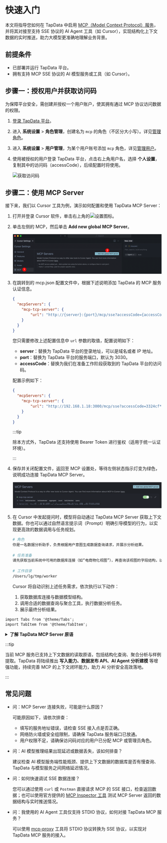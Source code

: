 # 快速入门

本文将指导您如何在 TapData 中启用 [MCP（Model Context Protocol）服务](introduction.md)，并将其对接至支持 SSE 协议的 AI Agent 工具（如 Cursor），实现结构化上下文数据的实时推送，助力大模型更准确地理解业务背景。

## 前提条件

- 已部署并运行 TapData 平台。
- 拥有支持 MCP SSE 协议的 AI 模型服务或工具（如 Cursor）。



## 步骤一：授权用户并获取访问码

为保障平台安全，需创建并授权一个用户账户，使其拥有通过 MCP 协议访问数据的权限。

1. [登录 TapData 平台](../user-guide/log-in.md)。

2. 进入 **系统设置** > **角色管理**，创建名为 `mcp` 的角色（不区分大小写）。详见[管理角色](../user-guide/manage-system/manage-role.md)。

3. 进入 **系统设置** > **用户管理**，为某个用户账号添加 `mcp` 角色，详见[管理用户](../user-guide/manage-system/manage-user.md)。

4. 使用被授权的用户登录 TapData 平台，点击右上角用户名，选择 **个人设置**，复制其中的访问码（accessCode），后续配置时将使用。

   ![获取访问码](../images/obtain_enterprise_ak.png)



## 步骤二：使用 MCP Server

接下来，我们以 Cursor 工具为例，演示如何配置和使用 TapData MCP Server：

1. 打开并登录 Cursor 软件，单击右上角的![设置](../images/setting.png)图标。

2. 单击左侧的 MCP，然后单击 **Add new global MCP Server**。

   ![添加 MCP 服务](../images/add_mcp_server.png)

3. 在跳转到的 mcp.json 配置文件中，根据下述说明添加 TapData 的 MCP 服务认证信息。

   ```json
   {
     "mcpServers": {
       "mcp-tcp-server": {
           "url": "http://{server}:{port}/mcp/sse?accessCode={accessCode}"
       }
     }
   }
   ```

   您只需要修改上述配置信息中 `url` 参数的取值，配置说明如下：

   - **server**：替换为 TapData 平台的登录地址，可以是域名或者 IP 地址。
   - **port**：替换为 TapData 平台的服务端口，默认为 3030。
   - **accessCode**：替换为我们在准备工作阶段获取到的 TapData 平台的访问码。

   配置示例如下：

   ```json
   {
     "mcpServers": {
       "mcp-tcp-server": {
           "url": "http://192.168.1.18:3000/mcp/sse?accessCode=3324cf************"
       }
     }
   }
   ```

   :::tip

   除本方式外，TapData 还支持使用 Bearer Token 进行鉴权（适用于统一认证环境）。

   :::

4. 保存并关闭配置文件，返回至 MCP 设置处，等待左侧状态指示灯变为绿色，说明成功连接 TapData MCP Server。

   ![MCP 连接就绪](../images/mcp_connection_ready.png)

5. 在 Cursor 中发起提问时，模型将自动通过 TapData MCP Server 获取上下文数据。你也可以通过自然语言提示词（Prompt）明确引导模型的行为，以实现更高效的数据调用与任务规划。

   ```bash
   # 角色
   你是一名数据分析助手，负责根据用户意图生成数据查询请求，并展示分析结果。
   
   # 任务准备
   请先获取当前系统中可用的数据库连接（如“电商物化视图”），再查询该视图的字段结构，以便理解数据模型。
   
   # 工作目录
   /Users/lg/tmp/worker
   ```
   
   Cursor 将自动识别上述任务需求，依次执行以下动作：
   
   1. 获取数据库连接与数据模型结构。
   2. 调用合适的数据查询与聚合工具，执行数据分析任务。
   3. 展示最终分析结果。



```mdx-code-block
import Tabs from '@theme/Tabs';
import TabItem from '@theme/TabItem';
```

<details>
<summary><b>了解 TapData MCP Server 原语</b></summary>

TapData MCP Server 基于三类核心原语构建，分别是 **Prompts**、**Resources** 和 **Tools**。它们共同构成了 AI 模型与数据系统交互的基础，使模型能够识别可用资源、选择合适操作，并基于提示词获取结构化上下文，从而完成更精准、高效的推理任务。




```mdx-code-block
<Tabs className="unique-tabs">
<TabItem value="Prompts" default>
```

Prompts（提示词）是为特定任务优化的自然语言模板，引导 AI 模型理解任务意图、规划执行流程并生成高质量响应。良好的提示词能显著提升推理准确性和任务完成度。

</TabItem>
<TabItem value="Resources">

Resources（资源）定义了 AI 模型可访问的数据资源，包括数据库连接和数据模型，帮助模型理解数据结构和上下文。

| 原语名称            | 描述                                                         |
| ------------------- | ------------------------------------------------------------ |
| **Data Connection** | 表示 MCP Server 中配置的数据库连接，支持添加业务标签，标识数据用途。 |
| **Data Model**      | 表示连接下的数据结构定义，包括集合名、字段、类型等，用于帮助模型理解数据组织方式。 |

</TabItem>

<TabItem value="Tools">

Tools 是模型可以直接调用的函数或指令，用于与结构化数据进行交互，如查询、聚合、采样等。这些工具会通过 MCP 自动发现并生效，无需额外配置。

| 工具名称         | 功能说明                        |
| ---------------- | ------------------------------- |
| `listConnection` | 列出所有数据库连接及其标签信息  |
| `listDataModel`  | 获取连接下的所有数据模型结构    |
| `sampleData`     | 查询模型示例数据（最多 100 行） |
| `query`          | 执行 MongoDB 查询               |
| `aggregate`      | 使用 MongoDB 聚合管道处理数据   |
| `count`          | 获取集合中记录总数              |
| `listCollection` | 列出 MongoDB 数据库中的所有集合 |

</TabItem>

</Tabs>

</details>

:::tip

当前 MCP 服务已支持上下文数据的读取原语，包括结构化查询、聚合分析与样例提取。TapData 将陆续推出 **写入能力、数据发布 API、AI Agent 分析建模** 等增强功能，持续完善 MCP 的上下文闭环能力，助力 AI 分析安全高效落地。

:::



## 常见问题

- 问：MCP Server 连接失败，可能是什么原因？

  可能原因如下，请依次排查：

  - 填写的服务地址错误，请检查 SSE 接入点是否正确。
  - 网络防火墙或安全组限制，请确保 TapData 服务端口已放通。
  - 用户权限不足，请确保访问码对应的用户已分配 MCP 或管理员角色。

- 问：AI 模型推理结果出现延迟或数据丢失，该如何排查？

  建议检查 AI 模型服务端性能瓶颈、提供上下文数据的数据库是否有慢查询、TapData 与模型服务之间网络延迟情况。

- 问：如何快速调试 SSE 数据连接？

  您可以通过使用 `curl` 或 `Postman` 直接请求 MCP 的 SSE 接口，检查返回数据；也可以使用官方提供的 [MCP Inspector 工具](https://modelcontextprotocol.io/docs/tools/inspector) 测试 MCP Server 返回的数据结构与实时推送情况。

- 问：我使用的 AI Agent 工具仅支持 STDIO 协议，如何对接 TapData MCP 服务？

  可以使用 [mcp-proxy](https://github.com/sparfenyuk/mcp-proxy) 工具将 STDIO 协议转换为 SSE 协议，以实现对 TapData MCP 服务的接入。
